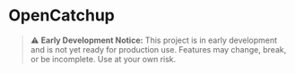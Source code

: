 # OpenCatchup

> ⚠️ **Early Development Notice:** This project is in early development and is not yet ready for production use. Features may change, break, or be incomplete. Use at your own risk.
